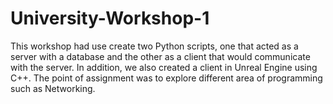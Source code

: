 # University-Workshop-1
This workshop had use create two Python scripts, one that acted as a server with a database and the other as a client that would communicate with the server. In addition, we also created a client in Unreal Engine using C++. The point of assignment was to explore different area of programming such as Networking.
